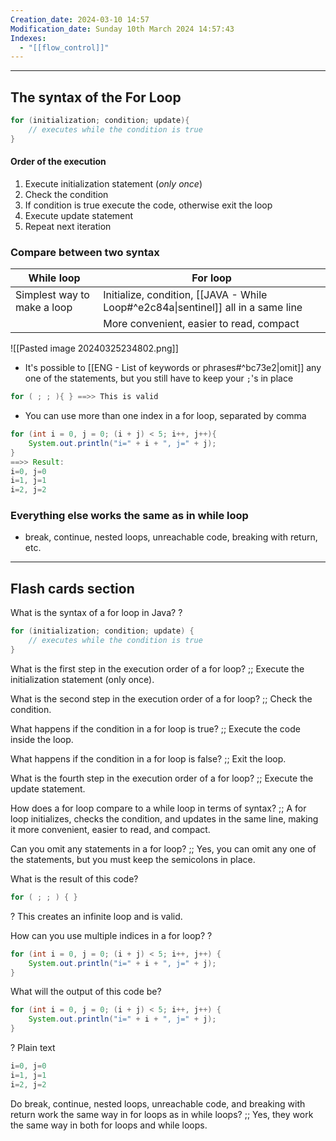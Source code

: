 ```yaml
---
Creation_date: 2024-03-10 14:57
Modification_date: Sunday 10th March 2024 14:57:43
Indexes:
  - "[[flow_control]]"
---
```


----

## The syntax of the For Loop

```java
for (initialization; condition; update){
	// executes while the condition is true
}
```
#### Order of the execution
1. Execute initialization statement (*only once*)
2. Check the condition
3. If condition is true execute the code, otherwise exit the loop
4. Execute update statement
5. Repeat next iteration
### Compare between two syntax

| While loop                  | For loop                                                                          |
| --------------------------- | --------------------------------------------------------------------------------- |
| Simplest way to make a loop | Initialize, condition, [[JAVA - While Loop#^e2c84a\|sentinel]] all in a same line |
|                             | More convenient, easier to read, compact                                          |


![[Pasted image 20240325234802.png]]


- It's possible to [[ENG - List of keywords or phrases#^bc73e2|omit]] any one of the statements, but you still have to keep your `;`'s in place
```java
for ( ; ; ){ } ==>> This is valid 
```

- You can use more than one index in a for loop, separated by comma 
```java
for (int i = 0, j = 0; (i + j) < 5; i++, j++){
	System.out.println("i=" + i + ", j=" + j);
}
==>> Result:
i=0, j=0
i=1, j=1
i=2, j=2
```

### Everything else works the same as in while loop
- break, continue, nested loops, unreachable code, breaking with return, etc.



---
## Flash cards section

What is the syntax of a for loop in Java?
?
```java
for (initialization; condition; update) {
    // executes while the condition is true
}
```

What is the first step in the execution order of a for loop? ;; Execute the initialization statement (only once).

What is the second step in the execution order of a for loop? ;; Check the condition.

What happens if the condition in a for loop is true? ;; Execute the code inside the loop.

What happens if the condition in a for loop is false? ;; Exit the loop.

What is the fourth step in the execution order of a for loop? ;; Execute the update statement.

How does a for loop compare to a while loop in terms of syntax? ;; A for loop initializes, checks the condition, and updates in the same line, making it more convenient, easier to read, and compact.

Can you omit any statements in a for loop? ;; Yes, you can omit any one of the statements, but you must keep the semicolons in place.

What is the result of this code?
```java
for ( ; ; ) { }
```
?
This creates an infinite loop and is valid.

How can you use multiple indices in a for loop?
?
```java
for (int i = 0, j = 0; (i + j) < 5; i++, j++) {
    System.out.println("i=" + i + ", j=" + j);
}
```

What will the output of this code be?
```java
for (int i = 0, j = 0; (i + j) < 5; i++, j++) {
    System.out.println("i=" + i + ", j=" + j);
}

```
?
Plain text
```java
i=0, j=0
i=1, j=1
i=2, j=2
```

Do break, continue, nested loops, unreachable code, and breaking with return work the same way in for loops as in while loops? ;; Yes, they work the same way in both for loops and while loops.




